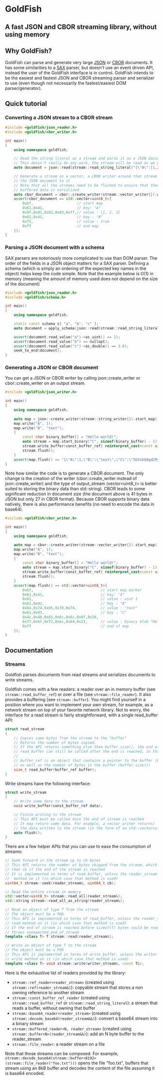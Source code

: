 # GoldFish
## A fast JSON and CBOR streaming library, without using memory

## Why GoldFish?
GoldFish can parse and generate very large [JSON](http://json.org) or [CBOR](http://cbor.io) documents.
It has some similarities to a [SAX](https://en.wikipedia.org/wiki/Simple_API_for_XML) parser, but doesn't use an event driven API, instead the user of the GoldFish interface is in control.
GoldFish intends to be the easiest and fastest JSON and CBOR streaming parser and serializer to use (even though not necessarily the fastest/easiest DOM parser/generator).

## Quick tutorial
### Converting a JSON stream to a CBOR stream
~~~~~~~~~~cpp
#include <goldfish/json_reader.h>
#include <goldfish/cbor_writer.h>

int main()
{
	using namespace goldfish;

	// Read the string literal as a stream and parse it as a JSON document
	// This doesn't really do any work, the stream will be read as we parse the document
	auto document = json::read(stream::read_string_literal("{\"A\":[1,2,3],\"B\":true}"));

	// Generate a stream on a vector, a CBOR writer around that stream and write
	// the JSON document to it
	// Note that all the streams need to be flushed to ensure that there any potentially
	// buffered data is serialized.
	auto cbor_document = cbor::create_writer(stream::vector_writer{}).write(document);
	assert(cbor_document == std::vector<uint8_t>{
		0xbf,                    // start map
		0x61,0x41,               // key: "A"
		0x9f,0x01,0x02,0x03,0xff,// value : [1, 2, 3]
		0x61,0x42,               // key : "B"
		0xf5,                    // value : true
		0xff                     // end map
	});
}
~~~~~~~~~~

### Parsing a JSON document with a schema
SAX parsers are notoriously more complicated to use than DOM parser. The order of the fields in a JSON object matters for a SAX parser.
Defining a schema (which is simply an ordering of the expected key names in the object) helps keep the code simple.
Note that the example below is O(1) in memory (meaning the amount of memory used does not depend on the size of the document)

~~~~~~~~~~cpp
#include <goldfish/json_reader.h>
#include <goldfish/schema.h>

int main()
{
	using namespace goldfish;

	static const schema s{ "a", "b", "c" };
	auto document = apply_schema(json::read(stream::read_string_literal("{\"a\":1,\"c\":3.0}")).as_map(), s);

	assert(document.read_value("a")->as_uint() == 1);
	assert(document.read_value("b") == nullopt);
	assert(document.read_value("c")->as_double() == 3.0);
	seek_to_end(document);
}
~~~~~~~~~~

### Generating a JSON or CBOR document
You can get a JSON or CBOR writer by calling json::create_writer or cbor::create_writer on an output stream.

~~~~~~~~~~cpp
#include <goldfish/json_writer.h>

int main()
{
	using namespace goldfish;
	
	auto map = json::create_writer(stream::string_writer{}).start_map();
	map.write("A", 1);
	map.write("B", "text");
	{
		const char binary_buffer[] = "Hello world!";
		auto stream = map.start_binary("C", sizeof(binary_buffer) - 1);
		stream.write_buffer(const_buffer_ref{ reinterpret_cast<const uint8_t*>(binary_buffer), sizeof(binary_buffer) - 1 });
		stream.flush();
	}
	assert(map.flush() == "{\"A\":1,\"B\":\"text\",\"C\":\"SGVsbG8gd29ybGQh\"}");
}
~~~~~~~~~~

Note how similar the code is to generate a CBOR document. The only change is the creation of the writer (cbor::create_writer instead of json::create_writer) and the type of output_stream (vector<uint8_t> is better suited to storing the binary data than std::string).
CBOR leads to some significant reduction in document size (the document above is 41 bytes in JSON but only 27 in CBOR format). Because CBOR supports binary data natively, there is also performance benefits (no need to encode the data in base64).

~~~~~~~~~~cpp
#include <goldfish/cbor_writer.h>

int main()
{
	using namespace goldfish;

	auto map = cbor::create_writer(stream::vector_writer{}).start_map();
	map.write("A", 1);
	map.write("B", "text");
	{
		const char binary_buffer[] = "Hello world!";
		auto stream = map.start_binary("C", sizeof(binary_buffer) - 1);
		stream.write_buffer(const_buffer_ref{ reinterpret_cast<const uint8_t*>(binary_buffer), sizeof(binary_buffer) - 1 });
		stream.flush();
	}
	assert(map.flush() == std::vector<uint8_t>{
		0xbf,                               // start map marker
		0x61,0x41,                          // key: "A"
		0x01,                               // value : uint 1
		0x61,0x42,                          // key : "B"
		0x64,0x74,0x65,0x78,0x74,           // value : "text"
		0x61,0x43,                          // key : "C"
		0x4c,0x48,0x65,0x6c,0x6c,0x6f,0x20,
		0x77,0x6f,0x72,0x6c,0x64,0x21,      // value : binary blob "Hello world!"
		0xff                                // end of map
	});
}
~~~~~~~~~~

## Documentation
### Streams
Goldfish parses documents from read streams and serializes documents to write streams.

Goldfish comes with a few readers: a reader over an in memory buffer (see `stream::read_buffer_ref`) or over a file (see `stream::file_reader`). It also provides a buffering (see `stream::buffer`). You might find yourself in a position where you want to implement your own stream, for example, as a network stream on top of your favorite network library.
Not to worry, the interface for a read stream is fairly straightforward, with a single read_buffer API:
~~~~~~~~~~cpp
struct read_stream
{
	// Copies some bytes from the stream to the "buffer"
	// Returns the number of bytes copied.
	// If the API returns something else than buffer.size(), the end of stream was reached.
	// read_buffer can still be called after the end is reached, in that case it returns 0
	//
	// buffer_ref is an object that contains a pointer to the buffer (buffer.data() is the pointer)
	// as well as the number of bytes in the buffer (buffer.size())
	size_t read_buffer(buffer_ref buffer);
}
~~~~~~~~~~

Write streams have the following interface:
~~~~~~~~~~cpp
struct write_stream
{
	// Write some data to the stream
	void write_buffer(const_buffer_ref data);

	// Finish writing to the stream
	// This API must be called once the end of stream is reached
	// It may return some data. For example, a vector_writer returns/
	// the data written to the stream (in the form of an std::vector<uint8_t>)
	auto flush();
}
~~~~~~~~~~

There are a few helper APIs that you can use to ease the consumption of streams:
~~~~~~~~~~cpp
// Seek forward in the stream up to cb bytes
// This API returns the number of bytes skipped from the stream, which can be less
// than cb if the end of the stream is reached
// It is implemented in terms of read_buffer, unless the reader_stream has a seek
//  method on it (in which case that method is used)
uint64_t stream::seek(reader_stream&, uint64_t cb);

// Read the entire stream in memory
std::vector<uint8_t> stream::read_all(reader_stream&);
std::string stream::read_all_as_string(reader_stream&);

// Read an object of type T from the stream
// The object must be a POD
// This API is implemented in terms of read_buffer, unless the reader_stream has a
// read method on it (in which case that method is used)
// If the end of stream is reached before sizeof(T) bytes could be read, this method
// throws unexpected_end_of_stream
template <class T> T stream::read(reader_stream&);

// Write an object of type T to the stream
// The object must be a POD
// This API is implemented in terms of write_buffer, unless the writer_stream has a
// write method on it (in which case that method is used)
template <class T> void stream::write(writer_stream&, const T&);
~~~~~~~~~~

Here is the exhaustive list of readers provided by the library:
* `stream::ref_reader<reader_stream>` (created using `stream::ref(reader_stream&)`): copyable stream that stores a non owning reference to another stream
* `stream::const_buffer_ref_reader` (created using `stream::read_buffer_ref` or `stream::read_string_literal`): a stream that reads a buffer, without owning that buffer
* `stream::base64_reader<reader_stream>` (created using `stream::decode_base64(reader_stream&&)`): convert a base64 stream into a binary stream
* `stream::buffered_reader<N, reader_stream>` (created using `stream::buffer<N>(reader_stream&&)`): add an N byte buffer to the reader_stream
* `stream::file_reader`: a reader stream on a file

Note that those streams can be composed. For example, `stream::decode_base64(stream::buffer<8192>(stream::file_reader("foo.txt")))` opens the file "foo.txt", buffers that stream using an 8kB buffer and decodes the content of the file assuming it is base64 encoded.